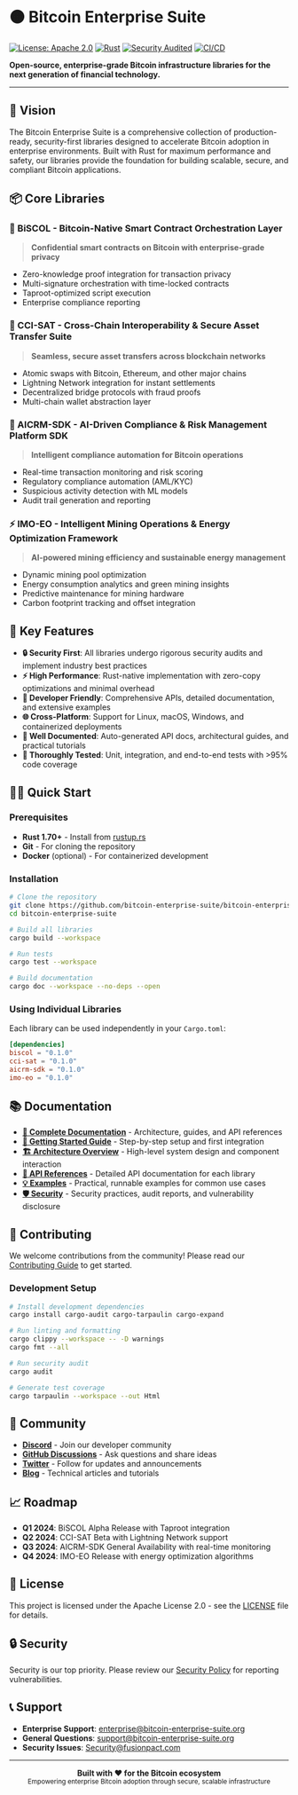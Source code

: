 # 🟠 Bitcoin Enterprise Suite

[![License: Apache 2.0](https://img.shields.io/badge/License-Apache%202.0-blue.svg)](https://opensource.org/licenses/Apache-2.0)
[![Rust](https://img.shields.io/badge/Rust-1.70%2B-orange.svg)](https://www.rust-lang.org/)
[![Security Audited](https://img.shields.io/badge/Security-Audited-green.svg)](./docs/security/audit-reports.md)
[![CI/CD](https://github.com/bitcoin-enterprise-suite/bitcoin-enterprise-suite/workflows/CI/badge.svg)](https://github.com/bitcoin-enterprise-suite/bitcoin-enterprise-suite/actions)

**Open-source, enterprise-grade Bitcoin infrastructure libraries for the next generation of financial technology.**

---

## 🚀 Vision

The Bitcoin Enterprise Suite is a comprehensive collection of production-ready, security-first libraries designed to accelerate Bitcoin adoption in enterprise environments. Built with Rust for maximum performance and safety, our libraries provide the foundation for building scalable, secure, and compliant Bitcoin applications.

## 📦 Core Libraries

### 🔐 BiSCOL - Bitcoin-Native Smart Contract Orchestration Layer
> **Confidential smart contracts on Bitcoin with enterprise-grade privacy**

- Zero-knowledge proof integration for transaction privacy
- Multi-signature orchestration with time-locked contracts
- Taproot-optimized script execution
- Enterprise compliance reporting

### 🌉 CCI-SAT - Cross-Chain Interoperability & Secure Asset Transfer Suite
> **Seamless, secure asset transfers across blockchain networks**

- Atomic swaps with Bitcoin, Ethereum, and other major chains
- Lightning Network integration for instant settlements
- Decentralized bridge protocols with fraud proofs
- Multi-chain wallet abstraction layer

### 🤖 AICRM-SDK - AI-Driven Compliance & Risk Management Platform SDK
> **Intelligent compliance automation for Bitcoin operations**

- Real-time transaction monitoring and risk scoring
- Regulatory compliance automation (AML/KYC)
- Suspicious activity detection with ML models
- Audit trail generation and reporting

### ⚡ IMO-EO - Intelligent Mining Operations & Energy Optimization Framework
> **AI-powered mining efficiency and sustainable energy management**

- Dynamic mining pool optimization
- Energy consumption analytics and green mining insights
- Predictive maintenance for mining hardware
- Carbon footprint tracking and offset integration

## 🎯 Key Features

- **🔒 Security First**: All libraries undergo rigorous security audits and implement industry best practices
- **⚡ High Performance**: Rust-native implementation with zero-copy optimizations and minimal overhead
- **🔧 Developer Friendly**: Comprehensive APIs, detailed documentation, and extensive examples
- **🌐 Cross-Platform**: Support for Linux, macOS, Windows, and containerized deployments
- **📖 Well Documented**: Auto-generated API docs, architectural guides, and practical tutorials
- **🧪 Thoroughly Tested**: Unit, integration, and end-to-end tests with >95% code coverage

## 🏃‍♂️ Quick Start

### Prerequisites

- **Rust 1.70+** - Install from [rustup.rs](https://rustup.rs/)
- **Git** - For cloning the repository
- **Docker** (optional) - For containerized development

### Installation

```bash
# Clone the repository
git clone https://github.com/bitcoin-enterprise-suite/bitcoin-enterprise-suite.git
cd bitcoin-enterprise-suite

# Build all libraries
cargo build --workspace

# Run tests
cargo test --workspace

# Build documentation
cargo doc --workspace --no-deps --open
```

### Using Individual Libraries

Each library can be used independently in your `Cargo.toml`:

```toml
[dependencies]
biscol = "0.1.0"
cci-sat = "0.1.0"
aicrm-sdk = "0.1.0"
imo-eo = "0.1.0"
```

## 📚 Documentation

- **[📖 Complete Documentation](./docs/README.md)** - Architecture, guides, and API references
- **[🚀 Getting Started Guide](./docs/getting-started.md)** - Step-by-step setup and first integration
- **[🏗️ Architecture Overview](./docs/architecture/overview.md)** - High-level system design and component interaction
- **[🔧 API References](./docs/api/)** - Detailed API documentation for each library
- **[💡 Examples](./examples/)** - Practical, runnable examples for common use cases
- **[🛡️ Security](./docs/security/)** - Security practices, audit reports, and vulnerability disclosure

## 🤝 Contributing

We welcome contributions from the community! Please read our [Contributing Guide](./CONTRIBUTING.md) to get started.

### Development Setup

```bash
# Install development dependencies
cargo install cargo-audit cargo-tarpaulin cargo-expand

# Run linting and formatting
cargo clippy --workspace -- -D warnings
cargo fmt --all

# Run security audit
cargo audit

# Generate test coverage
cargo tarpaulin --workspace --out Html
```

## 🌟 Community

- **[Discord](https://discord.gg/bitcoin-enterprise-suite)** - Join our developer community
- **[GitHub Discussions](https://github.com/bitcoin-enterprise-suite/bitcoin-enterprise-suite/discussions)** - Ask questions and share ideas
- **[Twitter](https://twitter.com/BitcoinEntSuite)** - Follow for updates and announcements
- **[Blog](https://blog.bitcoin-enterprise-suite.org)** - Technical articles and tutorials

## 📈 Roadmap

- **Q1 2024**: BiSCOL Alpha Release with Taproot integration
- **Q2 2024**: CCI-SAT Beta with Lightning Network support
- **Q3 2024**: AICRM-SDK General Availability with real-time monitoring
- **Q4 2024**: IMO-EO Release with energy optimization algorithms

## 📄 License

This project is licensed under the Apache License 2.0 - see the [LICENSE](LICENSE) file for details.

## 🔒 Security

Security is our top priority. Please review our [Security Policy](./docs/security/SECURITY.md) for reporting vulnerabilities.

## 📞 Support

- **Enterprise Support**: [enterprise@bitcoin-enterprise-suite.org](mailto:enterprise@bitcoin-enterprise-suite.org)
- **General Questions**: [support@bitcoin-enterprise-suite.org](mailto:support@bitcoin-enterprise-suite.org)
- **Security Issues**: [Security@fusionpact.com](mailto:Security@fusionpact.com)

---

<div align="center">
  <strong>Built with ❤️ for the Bitcoin ecosystem</strong>
  <br>
  <sub>Empowering enterprise Bitcoin adoption through secure, scalable infrastructure</sub>
</div>
